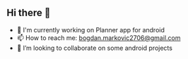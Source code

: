 ## Hi there 👋

  - 🔭 I'm currently working on Planner app for android
  - 📫 How to reach me: bogdan.markovic2706@gmail.com
  - 👯 I’m looking to collaborate on some android projects

<!--
**Gibo2706/Gibo2706** is a ✨ _special_ ✨ repository because its `README.md` (this file) appears on your GitHub profile.

Here are some ideas to get you started:

- 🔭 I’m currently working on ...
- 🌱 I’m currently learning ...
- 👯 I’m looking to collaborate on ...
- 🤔 I’m looking for help with ...
- 💬 Ask me about ...
- 📫 How to reach me: ...
- 😄 Pronouns: ...
- ⚡ Fun fact: ...
-->
